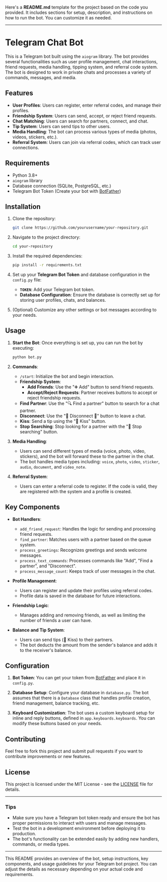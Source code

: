 Here's a **README.md** template for the project based on the code you provided. It includes sections for setup, description, and instructions on how to run the bot. You can customize it as needed.

---

# Telegram Chat Bot

This is a Telegram bot built using the `aiogram` library. The bot provides several functionalities such as user profile management, chat interactions, friend requests, media handling, tipping system, and referral code system. The bot is designed to work in private chats and processes a variety of commands, messages, and media.

## Features

- **User Profiles**: Users can register, enter referral codes, and manage their profiles.
- **Friendship System**: Users can send, accept, or reject friend requests.
- **Chat Matching**: Users can search for partners, connect, and chat.
- **Tip System**: Users can send tips to other users.
- **Media Handling**: The bot can process various types of media (photos, videos, stickers, etc.).
- **Referral System**: Users can join via referral codes, which can track user connections.

## Requirements

- Python 3.8+
- `aiogram` library
- Database connection (SQLite, PostgreSQL, etc.)
- Telegram Bot Token (Create your bot with [BotFather](https://core.telegram.org/bots#botfather))

## Installation

1. Clone the repository:

   ```bash
   git clone https://github.com/yourusername/your-repository.git
   ```

2. Navigate to the project directory:

   ```bash
   cd your-repository
   ```

3. Install the required dependencies:

   ```bash
   pip install -r requirements.txt
   ```

4. Set up your **Telegram Bot Token** and database configuration in the `config.py` file:

   - **`TOKEN`**: Add your Telegram bot token.
   - **Database Configuration**: Ensure the database is correctly set up for storing user profiles, chats, and balances.

5. (Optional) Customize any other settings or bot messages according to your needs.

## Usage

1. **Start the Bot**: Once everything is set up, you can run the bot by executing:

   ```bash
   python bot.py
   ```

2. **Commands**:
   - `/start`: Initialize the bot and begin interaction.
   - **Friendship System**:
     - **Add Friends**: Use the "➕ Add" button to send friend requests.
     - **Accept/Reject Requests**: Partner receives buttons to accept or reject friendship requests.
   - **Find Partner**: Use the "🔍 Find a partner" button to search for a chat partner.
   - **Disconnect**: Use the "🚫 Disconnect 🚫" button to leave a chat.
   - **Kiss**: Send a tip using the "💋 Kiss" button.
   - **Stop Searching**: Stop looking for a partner with the "🚫 Stop searching" button.

3. **Media Handling**:
   - Users can send different types of media (voice, photo, video, stickers), and the bot will forward these to the partner in the chat.
   - The bot handles media types including: `voice`, `photo`, `video`, `sticker`, `audio`, `document`, and `video_note`.

4. **Referral System**:
   - Users can enter a referral code to register. If the code is valid, they are registered with the system and a profile is created.


## Key Components

- **Bot Handlers**:
  - `add_friend_request`: Handles the logic for sending and processing friend requests.
  - `find_partner`: Matches users with a partner based on the queue system.
  - `process_greetings`: Recognizes greetings and sends welcome messages.
  - `process_text_commands`: Processes commands like "Add", "Find a partner", and "Disconnect".
  - `process_message_count`: Keeps track of user messages in the chat.
  
- **Profile Management**:
  - Users can register and update their profiles using referral codes.
  - Profile data is saved in the database for future interactions.
  
- **Friendship Logic**:
  - Manages adding and removing friends, as well as limiting the number of friends a user can have.

- **Balance and Tip System**:
  - Users can send tips (💋 Kiss) to their partners.
  - The bot deducts the amount from the sender's balance and adds it to the receiver's balance.

## Configuration

1. **Bot Token**: You can get your token from [BotFather](https://core.telegram.org/bots#botfather) and place it in `config.py`.

2. **Database Setup**: Configure your database in `database.py`. The bot assumes that there is a `Database` class that handles profile creation, friend management, balance tracking, etc.

3. **Keyboard Customization**: The bot uses a custom keyboard setup for inline and reply buttons, defined in `app.keyboards.keyboards`. You can modify these buttons based on your needs.

## Contributing

Feel free to fork this project and submit pull requests if you want to contribute improvements or new features.

## License

This project is licensed under the MIT License - see the [LICENSE](LICENSE) file for details.

---

### Tips

- Make sure you have a Telegram bot token ready and ensure the bot has proper permissions to interact with users and manage messages.
- Test the bot in a development environment before deploying it to production.
- The bot's functionality can be extended easily by adding new handlers, commands, or media types.

---

This README provides an overview of the bot, setup instructions, key components, and usage guidelines for your Telegram bot project. You can adjust the details as necessary depending on your actual code and requirements.